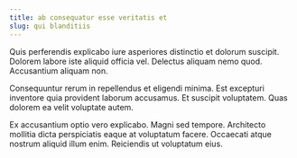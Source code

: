 ```yaml
---
title: ab consequatur esse veritatis et
slug: qui blanditiis
---
```


Quis perferendis explicabo iure asperiores distinctio et dolorum suscipit. Dolorem labore iste aliquid officia vel. Delectus aliquam nemo quod. Accusantium aliquam non.

Consequuntur rerum in repellendus et eligendi minima. Est excepturi inventore quia provident laborum accusamus. Et suscipit voluptatem. Quas dolorem ea velit voluptate autem.

Ex accusantium optio vero explicabo. Magni sed tempore. Architecto mollitia dicta perspiciatis eaque at voluptatum facere. Occaecati atque nostrum aliquid illum enim. Reiciendis ut voluptatum eius.
